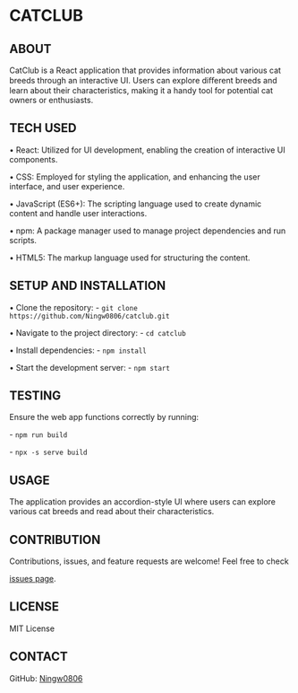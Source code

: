 # CATCLUB

## ABOUT

CatClub is a React application that provides information about various cat breeds through an interactive UI. Users can explore diﬀerent breeds and learn about their characteristics, making it a handy tool for potential cat owners or enthusiasts.

## TECH USED

• React: Utilized for UI development, enabling the creation of interactive UI components.

• CSS: Employed for styling the application, and enhancing the user interface, and user experience.

• JavaScript (ES6+): The scripting language used to create dynamic content and handle user interactions.

• npm: A package manager used to manage project dependencies and run scripts.

• HTML5: The markup language used for structuring the content.

## SETUP AND INSTALLATION

• Clone the repository: \- `git clone https://github.com/Ningw0806/catclub.git`

• Navigate to the project directory: \- `cd catclub`

• Install dependencies: \- `npm install`

• Start the development server: \- `npm start`

## TESTING

Ensure the web app functions correctly by running:

\- `npm run build`

\- `npx -s serve build`

## USAGE

The application provides an accordion-style UI where users can explore various cat breeds and read about their characteristics.

## CONTRIBUTION

Contributions, issues, and feature requests are welcome! Feel free to check

[issues](https://github.com/Ningw0806/catclub/issues)[ ](https://github.com/Ningw0806/catclub/issues)[page](https://github.com/Ningw0806/catclub/issues).

## LICENSE

MIT License

## CONTACT

GitHub: [Ningw0806](https://github.com/Ningw0806)

